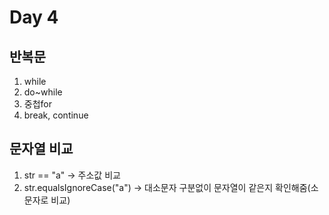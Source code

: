 # Day 4
## 반복문
1. while
2. do~while
3. 중첩for
4. break, continue

## 문자열 비교
1. str == "a" -> 주소값 비교
2. str.equalsIgnoreCase("a") -> 대소문자 구분없이 문자열이 같은지 확인해줌(소문자로 비교)

